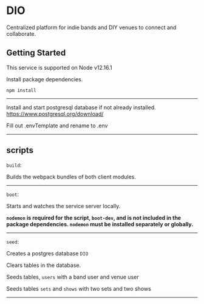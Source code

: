 # DIO
Centralized platform for indie bands and DIY venues to connect and collaborate.

## Getting Started

This service is supported on Node v12.16.1

Install package dependencies.

`npm install`

------

Install and start postgresql database if not already installed.
https://www.postgresql.org/download/

Fill out .envTemplate and rename to .env

---
## scripts

`build`:

Builds the webpack bundles of both client modules.

---

`boot`:

Starts and watches the service server locally.

__`nodemon` is required for the script, `boot-dev`, and is not included in the package dependencies. `nodemon` must be installed separately or globally.__ 

---

`seed`:

Creates a postgres database `DIO`

Clears tables in the database.

Seeds tables, `users`
with a band user and venue user

Seeds tables `sets` and `shows`
with two sets and two shows

---